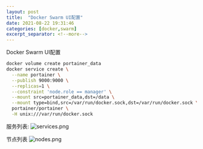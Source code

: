 ```yaml
---
layout: post
title:  "Docker Swarm UI配置"
date: 2021-08-22 19:31:46
categories: [docker,swarm]
excerpt_separator: <!--more-->
---
```

Docker Swarm UI配置
<!--more-->

```bash
docker volume create portainer_data
docker service create \
  --name portainer \
  --publish 9000:9000 \
  --replicas=1 \
  --constraint 'node.role == manager' \
  --mount src=portainer_data,dst=/data \
  --mount type=bind,src=/var/run/docker.sock,dst=/var/run/docker.sock \
  portainer/portainer \
  -H unix:///var/run/docker.sock
```

服务列表:
![services.png](/images/深度截图_选择区域_20210822194356.png)

节点列表
![nodes.png](/images/深度截图_选择区域_20210822194346.png)